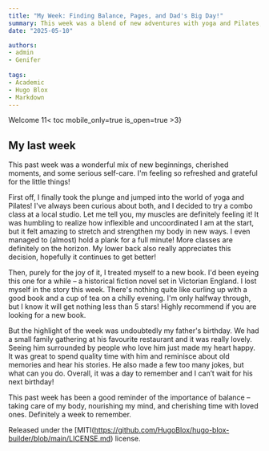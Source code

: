 ```yaml
---
title: "My Week: Finding Balance, Pages, and Dad's Big Day!"
summary: This week was a blend of new adventures with yoga and Pilates, the pure joy of a new book, and the heartwarming celebration of my father's birthday. It was a week focused on personal wellbeing and connection, leaving me feeling balanced, grateful, and refreshed.
date: "2025-05-10"

authors:
- admin
- Genifer
  
tags:
- Academic
- Hugo Blox
- Markdown
---
```

Welcome
11< toc mobile_only=true is_open=true >3}

## My last week

This past week was a wonderful mix of new beginnings, cherished moments, and some serious self-care. I'm feeling so refreshed and grateful for the little things!

First off, I finally took the plunge and jumped into the world of yoga and Pilates! I've always been curious about both, and I decided to try a combo class at a local studio. Let me tell you, my muscles are definitely feeling it! It was humbling to realize how inflexible and uncoordinated I am at the start, but it felt amazing to stretch and strengthen my body in new ways. I even managed to (almost) hold a plank for a full minute! More classes are definitely on the horizon. My lower back also really appreciates this decision, hopefully it continues to get better!

Then, purely for the joy of it, I treated myself to a new book. I'd been eyeing this one for a while – a historical fiction novel set in Victorian England. I lost myself in the story this week. There's nothing quite like curling up with a good book and a cup of tea on a chilly evening. I'm only halfway through, but I know it will get nothing less than 5 stars! Highly recommend if you are looking for a new book.

But the highlight of the week was undoubtedly my father's birthday. We had a small family gathering at his favourite restaurant and it was really lovely. Seeing him surrounded by people who love him just made my heart happy. It was great to spend quality time with him and reminisce about old memories and hear his stories. He also made a few too many jokes, but what can you do. Overall, it was a day to remember and I can’t wait for his next birthday!

This past week has been a good reminder of the importance of balance – taking care of my body, nourishing my mind, and cherishing time with loved ones. Definitely a week to remember.


Released under the [MITI(https://github.com/HugoBlox/hugo-blox-builder/blob/main/LICENSE.md) license.
